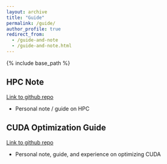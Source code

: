 ```yaml
---
layout: archive
title: "Guide"
permalink: /guide/
author_profile: true
redirect_from:
  - /guide-and-note
  - /guide-and-note.html
---
```


{% include base_path %}

HPC Note
------
[Link to github repo](https://github.com/lix19937/HPC-Notes)
* Personal note / guide on HPC




CUDA Optimization Guide
------
[Link to github repo](https://github.com/XiaoSong9905/CUDA-Optimization-Guide)
* Personal note, guide, and experience on optimizing CUDA



